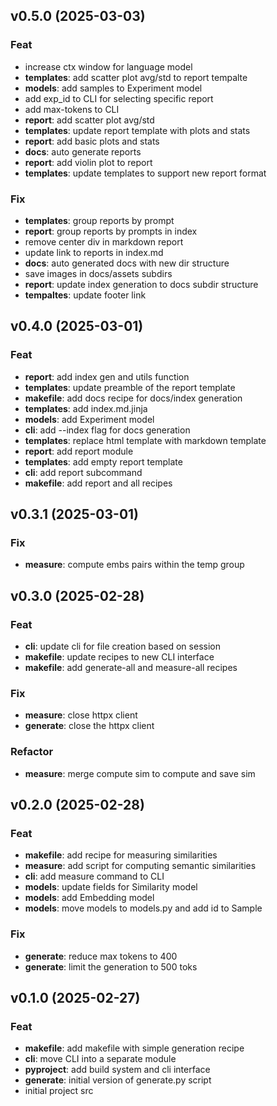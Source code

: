 ## v0.5.0 (2025-03-03)

### Feat

- increase ctx window for language model
- **templates**: add scatter plot avg/std to report tempalte
- **models**: add samples to Experiment model
- add exp_id to CLI for selecting specific report
- add max-tokens to CLI
- **report**: add scatter plot avg/std
- **templates**: update report template with plots and stats
- **report**: add basic plots and stats
- **docs**: auto generate reports
- **report**: add violin plot to report
- **templates**: update templates to support new report format

### Fix

- **templates**: group reports by prompt
- **report**: group reports by prompts in index
- remove center div in markdown report
- update link to reports in index.md
- **docs**: auto generated docs with new dir structure
- save images in docs/assets subdirs
- **report**: update index generation to docs subdir structure
- **tempaltes**: update footer link

## v0.4.0 (2025-03-01)

### Feat

- **report**: add index gen and utils function
- **templates**: update preamble of the report template
- **makefile**: add docs recipe for docs/index generation
- **templates**: add index.md.jinja
- **models**: add Experiment model
- **cli**: add --index flag for docs generation
- **templates**: replace html template with markdown template
- **report**: add report module
- **templates**: add empty report template
- **cli**: add report subcommand
- **makefile**: add report and all recipes

## v0.3.1 (2025-03-01)

### Fix

- **measure**: compute embs pairs within the temp group

## v0.3.0 (2025-02-28)

### Feat

- **cli**: update cli for file creation based on session
- **makefile**: update recipes to new CLI interface
- **makefile**: add generate-all and measure-all recipes

### Fix

- **measure**: close httpx client
- **generate**: close the httpx client

### Refactor

- **measure**: merge compute sim to compute and save sim

## v0.2.0 (2025-02-28)

### Feat

- **makefile**: add recipe for measuring similarities
- **measure**: add script for computing semantic similarities
- **cli**: add measure command to CLI
- **models**: update fields for Similarity model
- **models**: add Embedding model
- **models**: move models to models.py and add id to Sample

### Fix

- **generate**: reduce max tokens to 400
- **generate**: limit the generation to 500 toks

## v0.1.0 (2025-02-27)

### Feat

- **makefile**: add makefile with simple generation recipe
- **cli**: move CLI into a separate module
- **pyproject**: add build system and cli interface
- **generate**: initial version of generate.py script
- initial project src
